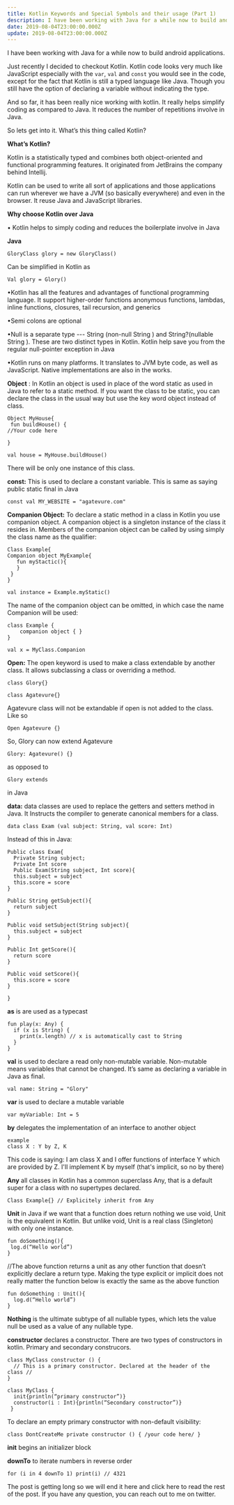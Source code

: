 ```yaml
---
title: Kotlin Keywords and Special Symbols and their usage (Part 1)
description: I have been working with Java for a while now to build android applications. Just recently I decided to checkout Kotlin. 
date: 2019-08-04T23:00:00.000Z
update: 2019-08-04T23:00:00.000Z
---
```

I have been working with Java for a while now to build android applications. 

Just recently I decided to checkout Kotlin. Kotlin code looks very much like JavaScript especially with the `var`, `val` and `const` you would see in the code, except for the fact that Kotlin is still a typed language like Java. Though you still have the option of declaring a variable without indicating the type. 

And so far, it has been really nice working with kotlin. It really helps simplify coding as compared to Java. It reduces the number of repetitions involve in Java.

So lets get into it. What’s this thing called Kotlin?

**What’s Kotlin?**

Kotlin is a statistically typed and combines both object-oriented and functional programming features. It originated from JetBrains the company behind Intellij.

Kotlin can be used to write all sort of applications and those applications can run wherever we have a JVM (so basically everywhere) and even in the browser. It reuse Java and JavaScript libraries. 

**Why choose Kotlin over Java**

•	Kotlin helps to simply coding and reduces the boilerplate involve in Java

**Java**

```
GloryClass glory = new GloryClass()
```

Can be simplified in Kotlin as

```
Val glory = Glory()
```

•Kotlin has all the features and advantages of functional programming language. It support higher-order functions anonymous functions, lambdas, inline functions, closures, tail recursion, and generics

•Semi colons are optional

•Null is a separate type --- String (non-null String ) and String?(nullable String	). These are two distinct types in Kotlin. Kotlin help save you from the regular null-pointer exception in Java

•Kotlin runs on many platforms. It translates to JVM byte code, as well as JavaScript. Native implementations are also in the works.

**Object** : In Kotlin an object is used in place of the word static as used in Java to refer to a static method. If  you want the class to be static, you can declare the class in the usual way but use the key word object instead of class.

```
Object MyHouse{
 fun buildHouse() {
//Your code here

}
```

```
val house = MyHouse.buildHouse()
```

There will be only one instance of this class.

**const:** This is used  to declare  a constant variable. This is same as saying public static final in Java

```
const val MY_WEBSITE = "agatevure.com"
```

**Companion Object:** To declare a static method in a class in Kotlin you use companion object. A companion object is a singleton instance of the class it resides in. Members of the companion object can be called by using simply the class name as the qualifier:

```
Class Example{
Companion object MyExample{
   fun myStactic(){
   }
 }
}
```

```
val instance = Example.myStatic()
```

The name of the companion object can be omitted, in which case the name Companion will be used:

```
class Example {
    companion object { }
}
```

```
val x = MyClass.Companion
```

**Open:** The open keyword is used to make a class extendable by another class. It allows subclassing a class or overriding a method.

```
class Glory{}
```

```
class Agatevure{}
```

Agatevure class will not be extandable if open is not added to the class. Like so

```
Open Agatevure {}
```

So, Glory can now extend Agatevure

```
Glory: Agatevure() {}
```
as opposed to 

```
Glory extends 
``` 
in Java

**data:** data classes are used to replace the getters and setters method in Java. It Instructs the compiler to generate canonical members for a class.

```
data class Exam (val subject: String, val score: Int)
```

Instead of this in Java:

```
Public class Exam{
  Private String subject;
  Private Int score
  Public Exam(String subject, Int score){
  this.subject = subject
  this.score = score
}

Public String getSubject(){
  return subject
}

Public void setSubject(String subject){
  this.subject = subject
}

Public Int getScore(){
  return score
}

Public void setScore(){
  this.score = score
}

}
```

**as**  is are used as a typecast 	

```
fun play(x: Any) {
  if (x is String) {
    print(x.length) // x is automatically cast to String
  }
}
```

**val** is used to declare a read only non-mutable variable. Non-mutable means variables that cannot be changed. It’s same as declaring a variable in Java as final.

```
val name: String = "Glory"
```

**var**  is used to declare a mutable variable

```
var myVariable: Int = 5
```

**by** delegates the implementation of an interface to another object

```
example
class X : Y by Z, K
```

This code is saying: I am class X and I offer functions of interface Y which are provided by Z. I'll implement K by myself (that's implicit, so no by there)

**Any** all classes in Kotlin has a common superclass Any, that is a default super for a class with no supertypes declared.

```
Class Example{} // Explicitely inherit from Any
```

**Unit** in Java if we want that a function does return nothing we use void, Unit is the equivalent in Kotlin. But unlike void, Unit is a real class (Singleton) with only one instance.

```
fun doSomething(){
 log.d(“Hello world”)
}
```

//The above function returns a unit as any other function that doesn’t explicitly declare a return type. Making the type explicit or implicit does not really matter the function below is exactly the same as the above function

```
fun doSomething : Unit(){
  log.d(“Hello world”)
}
```

**Nothing** is the ultimate subtype of all nullable types, which lets the value null be used as a value of any nullable type.

**constructor** declares a constructor. There are two types of constructors in kotlin. Primary and secondary construcors.

```
class MyClass constructor () { 
  // This is a primary constructor. Declared at the header of the class // 
}
```

```
class MyClass { 
  init{println(“primary constructor”)}
  constructor(i : Int){println(“Secondary constructor”)}
 }
```

To declare an empty primary constructor with non-default visibility:

```
class DontCreateMe private constructor () { /your code here/ }
```

**init** begins an initializer block

**downTo** to iterate numbers in reverse order

```
for (i in 4 downTo 1) print(i) // 4321
``` 

The post is getting long so we will end it here and click here to read the rest of the post. If you have any question, you can reach out to me on twitter.
